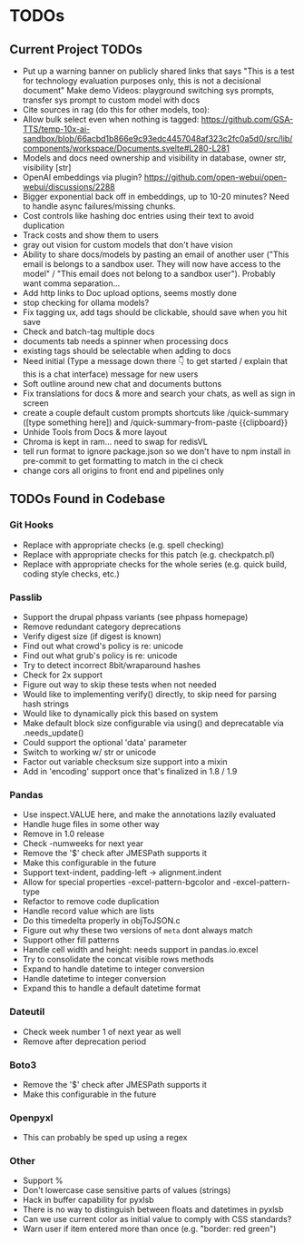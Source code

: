 # TODOs

## Current Project TODOs

- Put up a warning banner on publicly shared links that says "This is a test for technology evaluation purposes only, this is not a decisional document" Make demo Videos: playground switching sys prompts, transfer sys prompt to custom model with docs
- Cite sources in rag (do this for other models, too):
- Allow bulk select even when nothing is tagged: <https://github.com/GSA-TTS/temp-10x-ai-sandbox/blob/66acbd1b866e9c93edc4457048af323c2fc0a5d0/src/lib/components/workspace/Documents.svelte#L280-L281>
- Models and docs need ownership and visibility in database, owner str, visibility [str]
- OpenAI embeddings via plugin? https://github.com/open-webui/open-webui/discussions/2288
- Bigger exponential back off in embeddings, up to 10-20 minutes? Need to handle async failures/missing chunks.
- Cost controls like hashing doc entries using their text to avoid duplication
- Track costs and show them to users
- gray out vision for custom models that don't have vision
- Ability to share docs/models by pasting an email of another user ("This email is belongs to a sandbox user. They will now have access to the model" / "This email does not belong to a sandbox user"). Probably want comma separation...
- Add http links to Doc upload options, seems mostly done
- stop checking for ollama models?
- Fix tagging ux, add tags should be clickable, should save when you hit save
- Check and batch-tag multiple docs
- documents tab needs a spinner when processing docs
- existing tags should be selectable when adding to docs
- Need initial (Type a message down there 👇 to get started / explain that this is a chat interface) message for new users
- Soft outline around new chat and documents buttons
- Fix translations for docs & more and search your chats, as well as sign in screen
- create a couple default custom prompts shortcuts like /quick-summary ([type something here]) and /quick-summary-from-paste {{clipboard}}
- Unhide Tools from Docs & more layout
- Chroma is kept in ram... need to swap for redisVL
- tell run format to ignore package.json so we don't have to npm install in pre-commit to get formatting to match in the ci check
- change cors all origins to front end and pipelines only

## TODOs Found in Codebase

### Git Hooks

- Replace with appropriate checks (e.g. spell checking)
- Replace with appropriate checks for this patch (e.g. checkpatch.pl)
- Replace with appropriate checks for the whole series (e.g. quick build, coding style checks, etc.)

### Passlib

- Support the drupal phpass variants (see phpass homepage)
- Remove redundant category deprecations
- Verify digest size (if digest is known)
- Find out what crowd's policy is re: unicode
- Find out what grub's policy is re: unicode
- Try to detect incorrect 8bit/wraparound hashes
- Check for 2x support
- Figure out way to skip these tests when not needed
- Would like to implementing verify() directly, to skip need for parsing hash strings
- Would like to dynamically pick this based on system
- Make default block size configurable via using() and deprecatable via .needs_update()
- Could support the optional 'data' parameter
- Switch to working w/ str or unicode
- Factor out variable checksum size support into a mixin
- Add in 'encoding' support once that's finalized in 1.8 / 1.9

### Pandas

- Use inspect.VALUE here, and make the annotations lazily evaluated
- Handle huge files in some other way
- Remove in 1.0 release
- Check -numweeks for next year
- Remove the '$' check after JMESPath supports it
- Make this configurable in the future
- Support text-indent, padding-left -> alignment.indent
- Allow for special properties -excel-pattern-bgcolor and -excel-pattern-type
- Refactor to remove code duplication
- Handle record value which are lists
- Do this timedelta properly in objToJSON.c
- Figure out why these two versions of `meta` dont always match
- Support other fill patterns
- Handle cell width and height: needs support in pandas.io.excel
- Try to consolidate the concat visible rows methods
- Expand to handle datetime to integer conversion
- Handle datetime to integer conversion
- Expand this to handle a default datetime format

### Dateutil

- Check week number 1 of next year as well
- Remove after deprecation period

### Boto3

- Remove the '$' check after JMESPath supports it
- Make this configurable in the future

### Openpyxl

- This can probably be sped up using a regex

### Other

- Support %
- Don't lowercase case sensitive parts of values (strings)
- Hack in buffer capability for pyxlsb
- There is no way to distinguish between floats and datetimes in pyxlsb
- Can we use current color as initial value to comply with CSS standards?
- Warn user if item entered more than once (e.g. "border: red green")
